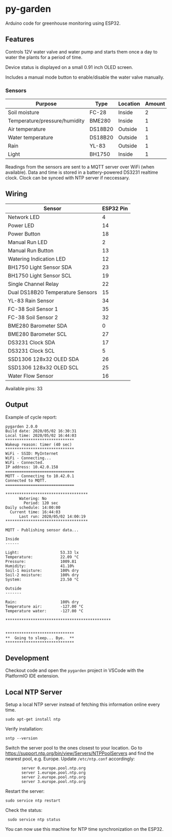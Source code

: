 py-garden
=========

Arduino code for greenhouse monitoring using ESP32.

## Features

Controls 12V water valve and water pump and starts them once a day
to water the plants for a period of time.

Device status is displayed on a small 0.91 inch OLED screen.

Includes a manual mode button to enable/disable the water valve manually.

### Sensors

| Purpose | Type | Location | Amount |
| --- | --- | --- | --- |
| Soil moisture | FC-28 | Inside | 2 |
| Temperature/pressure/humidity | BME280 | Inside | 1 |
| Air temperature | DS18B20 | Outside | 1 |
| Water temperature | DS18B20 | Outside | 1 |
| Rain | YL-83 | Outside | 1 |
| Light | BH1750 | Inside | 1 |

Readings from the sensors are sent to a MQTT server over WiFi (when available).
Data and time is stored in a battery-powered DS3231 realtime clock. Clock can
be synced with NTP server if neccessary.

## Wiring

| Sensor | ESP32 Pin |
| --- | --- |
| Network LED | 4 |
| Power LED | 14 |
| Power Button | 18 |
| Manual Run LED | 2 |
| Manual Run Button | 13 |
| Watering Indication LED | 12 |
| BH1750 Light Sensor SDA | 23 |
| BH1750 Light Sensor SCL | 19 |
| Single Channel Relay | 22 |
| Dual DS18B20 Temperature Sensors | 15 |
| YL-83 Rain Sensor | 34 |
| FC-38 Soil Sensor 1 | 35 |
| FC-38 Soil Sensor 2 | 32 |
| BME280 Barometer SDA | 0 |
| BME280 Barometer SCL | 27 |
| DS3231 Clock SDA | 17 |
| DS3231 Clock SCL | 5 |
| SSD1306 128x32 OLED SDA | 26 |
| SSD1306 128x32 OLED SCL | 25 |
| Water Flow Sensor | 16 |

Available pins: 33

## Output

Example of cycle report:

```
pygarden 2.0.0
Build date: 2020/05/02 16:30:31
Local time: 2020/05/02 16:44:03
******************************
Wakeup reason: timer (40 sec)
******************************
WiFi - SSID: MyInternet
WiFi - Connecting...
WiFi - Connected.
IP address: 10.42.0.158
==============================
MQTT - Connecting to 10.42.0.1
Connected to MQTT.
==============================

************************************
      Watering: No
        Period: 120 sec
Daily schedule: 14:00:00
  Current time: 16:44:03
      Last run: 2020/05/02 14:00:19
************************************

MQTT - Publishing sensor data...

Inside
------

Light:                  53.33 lx
Temperature:            22.09 °C
Pressure:               1009.81
Humidity:               41.10%
Soil-1 moisture:        100% dry
Soil-2 moisture:        100% dry
System:                 23.50 °C

Outside
-------

Rain:                   100% dry
Temperature air:        -127.00 °C
Temperature water:      -127.00 °C

**********************************************


******************************
**  Going to sleep... Bye.  **
******************************
```

## Development

Checkout code and open the `pygarden` project in VSCode with the PlatformIO IDE extension.

## Local NTP Server

Setup a local NTP server instead of fetching this information online every time.

```console
sudo apt-get install ntp
```

Verify installation:

```console
sntp --version
```

Switch the server pool to the ones closest to your location. Go to
https://support.ntp.org/bin/view/Servers/NTPPoolServers and find the
nearest pool, e.g. Europe. Update `/etc/ntp.conf` accordingly:

```
	   server 0.europe.pool.ntp.org
	   server 1.europe.pool.ntp.org
	   server 2.europe.pool.ntp.org
	   server 3.europe.pool.ntp.org
```

Restart the server:

```console
sudo service ntp restart
```

Check the status:

```console
 sudo service ntp status
 ```

You can now use this machine for NTP time synchronization on the ESP32.